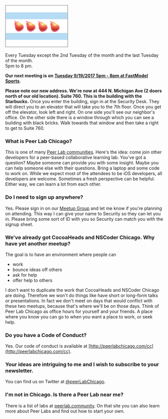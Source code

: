 
![Peer Lab Chicago Logo](/images/peerLabLogoSmall.png)

Every Tuesday except the 2nd Tuesday of the month and the last Tuesday of the month. <br>
5pm to 8 pm.

<b>Our next meeting is on [Tuesday 9/19/2017 5pm - 8pm at FastModel Sports](https://www.meetup.com/PeerLabChicago/events/243132181/).</b>

**Please note our new address. We're now at 444 N. Michigan Ave (2 doors north of our old location). Suite 760. This is the building with the Starbucks.** Once you enter the building, sign in at the Security Desk. They will direct you to an elevator that will take you to the 7th floor. Once you get off the elevator, look left and right. On one side you'll see our neighbor's office. On the other side there is a window through which you can see a building with black bricks. Walk towards that window and then take a right to get to Suite 760.

### What is Peer Lab Chicago?

This is one of many [Peer Lab communities](http://peerlab.community). Here's the idea: come join other developers for a peer-based collaborative learning lab. You've got a question? Maybe someone can provide you with some insight. Maybe you can help someone else with their questions. Bring a laptop and some code to work on. While we expect most of the attendees to be iOS developers, all developers are welcome. Sometimes a fresh perspective can be helpful. Either way, we can learn a lot from each other.

### Do I need to sign up anywhere?

Yes. Please sign in on our [Meetup Group](https://www.meetup.com/PeerLabChicago/) and let me know if you're planning on attending. This way I can give your name to Security so they can let you in. Please bring some sort of ID with you so Security can match you with the signup sheet.

### We've already got CocoaHeads and NSCoder Chicago. Why have yet another meetup?

The goal is to have an environment where people can 

- work
- bounce ideas off others
- ask for help
- offer help to others 

I don't want to duplicate the work that CocoaHeads and NSCoder Chicago are doing. Therefore we won't do things like have short or long-form talks or presentations. In fact we don't meet on days that would conflict with these two meetups, because that's where we'll be on those days. Think of Peer Lab Chicago as office hours for yourself and your friends.  A place where you know you can go to when you want a place to work, or seek help. 

### Do you have a Code of Conduct?

Yes. Our code of conduct is available at [http://peerlabchicago.com/cc](http://peerlabchicago.com/cc).

### Your ideas are intriguing to me and I wish to subscribe to your newsletter.

You can find us on Twitter at [@peerLabChicago](https://twitter.com/peerlabchicago).

### I'm not in Chicago. Is there a Peer Lab near me?

There is a list of labs at [peerlab.community](http://peerlab.community). On that site you can also learn more about Peer Labs and find out how to start your own.
